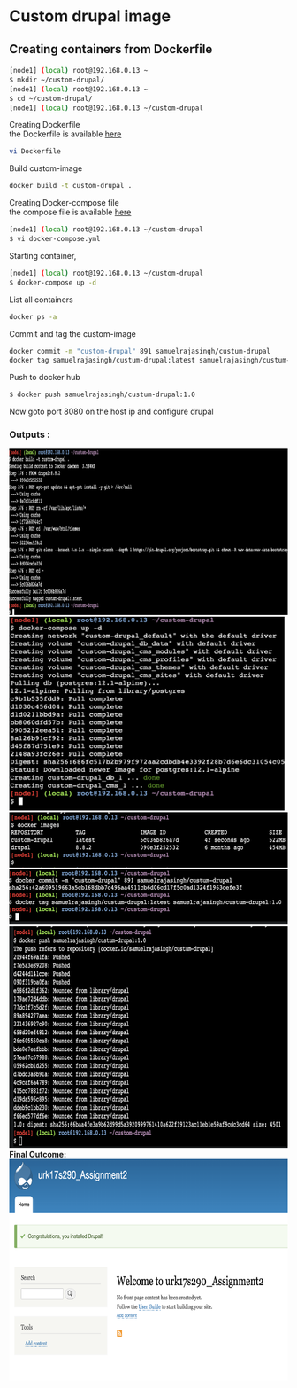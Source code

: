 # Custom drupal image
## Creating containers from Dockerfile

```bash
[node1] (local) root@192.168.0.13 ~
$ mkdir ~/custom-drupal/
[node1] (local) root@192.168.0.13 ~
$ cd ~/custom-drupal/
[node1] (local) root@192.168.0.13 ~/custom-drupal
```
Creating Dockerfile<br>
the Dockerfile is available [here](./drupal-container/Dockerfile)

```bash
vi Dockerfile
```
Build custom-image

```bash
docker build -t custom-drupal .
```
Creating Docker-compose file<br>
the compose file is available [here](./drupal-container/docker-compose.yaml)
```bash
[node1] (local) root@192.168.0.13 ~/custom-drupal
$ vi docker-compose.yml
```
Starting container,
```bash
[node1] (local) root@192.168.0.13 ~/custom-drupal
$ docker-compose up -d
```
List all containers
```bash
docker ps -a
```
Commit and tag the custom-image
```bash
docker commit -m "custom-drupal" 891 samuelrajasingh/custum-drupal
docker tag samuelrajasingh/custum-drupal:latest samuelrajasingh/custum-drupal:1.0
```
Push to docker hub
```bash
$ docker push samuelrajasingh/custum-drupal:1.0
```

Now goto port 8080 on the host ip and configure drupal
### Outputs :
<img src="./outputs/i1.png" height="300px">
<img src="./outputs/i2.png" height="350px">
<img src="./outputs/i3.png" height="100px">

<img src="./outputs/i4.png" height="100px">
<img src="./outputs/i5.png" height="400px">
<strong>Final Outcome:</strong>
<img src="./outputs/i6.png" height="400px">
